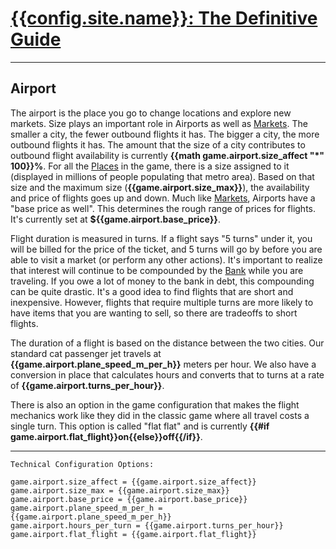 # [{{config.site.name}}: The Definitive Guide](/manual)

---

## Airport
The airport is the place you go to change locations and explore new markets.  Size plays an important role in Airports as well as [Markets](/manual/market).  The smaller a city, the fewer outbound flights it has.  The bigger a city, the more outbound flights it has.  The amount that the size of a city contributes to outbound flight availability is currently __{{math game.airport.size_affect \"*\" 100}}%__.  For all the [Places](/manual/places) in the game, there is a size assigned to it (displayed in millions of people populating that metro area). Based on that size and the maximum size (__{{game.airport.size_max}}__), the availability and price of flights goes up and down.  Much like [Markets](/manual/market), Airports have a "base price as well".  This determines the rough range of prices for flights.  It's currently set at __${{game.airport.base_price}}__.

Flight duration is measured in turns.  If a flight says "5 turns" under it, you will be billed for the price of the ticket, and 5 turns will go by before you are able to visit a market (or perform any other actions).  It's important to realize that interest will continue to be compounded by the [Bank](/manual/bank) while you are traveling.  If you owe a lot of money to the bank in debt, this compounding can be quite drastic.  It's a good idea to find flights that are short and inexpensive.  However, flights that require multiple turns are more likely to have items that you are wanting to sell, so there are tradeoffs to short flights.

The duration of a flight is based on the distance between the two cities.  Our standard cat passenger jet travels at __{{game.airport.plane_speed_m_per_h}}__ meters per hour.  We also have a conversion in place that calculates hours and converts that to turns at a rate of __{{game.airport.turns_per_hour}}__.

There is also an option in the game configuration that makes the flight mechanics work like they did in the classic game where all travel costs a single turn.  This option is called "flat flat" and is currently __{{#if game.airport.flat_flight}}on{{else}}off{{/if}}__.

---

```
Technical Configuration Options:

game.airport.size_affect = {{game.airport.size_affect}}
game.airport.size_max = {{game.airport.size_max}}
game.airport.base_price = {{game.airport.base_price}}
game.airport.plane_speed_m_per_h = {{game.airport.plane_speed_m_per_h}}
game.airport.hours_per_turn = {{game.airport.turns_per_hour}}
game.airport.flat_flight = {{game.airport.flat_flight}}
```

